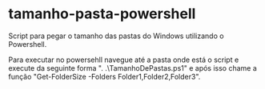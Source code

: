 # tamanho-pasta-powershell
Script para pegar o tamanho das pastas do Windows utilizando o Powershell.


Para executar no powersehll navegue até a pasta onde está o script e execute da seguinte forma ". .\TamanhoDePastas.ps1" e após isso chame a função "Get-FolderSize -Folders Folder1,Folder2,Folder3".
